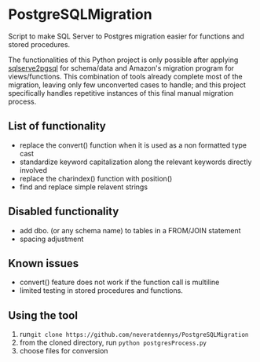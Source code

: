 # PostgreSQLMigration
Script to make SQL Server to Postgres migration easier for functions and stored procedures.

The functionalities of this Python project is only possible after applying [sqlserve2pgsql](https://github.com/dalibo/sqlserver2pgsql) for schema/data and Amazon's migration program for views/functions. This combination of tools already complete most of the migration, leaving only few unconverted cases to handle; and this project specifically handles repetitive instances of this final manual migration process.

## List of functionality
- replace the convert() function when it is used as a non formatted type cast
- standardize keyword capitalization along the relevant keywords directly involved
- replace the charindex() function with position()
- find and replace simple relavent strings

## Disabled functionality
- add dbo. (or any schema name) to tables in a FROM/JOIN statement
- spacing adjustment

## Known issues
- convert() feature does not work if the function call is multiline
- limited testing in stored procedures and functions.

## Using the tool
1. run`git clone https://github.com/neveratdennys/PostgreSQLMigration`
2. from the cloned directory, run `python postgresProcess.py`
3. choose files for conversion
